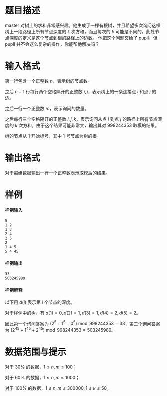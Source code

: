 
# 题目描述

master 对树上的求和非常感兴趣。他生成了一棵有根树，并且希望多次询问这棵树上一段路径上所有节点深度的 $k$ 次方和，而且每次的 $k$ 可能是不同的。此处节点深度的定义是这个节点到根的路径上的边数。
他把这个问题交给了 pupil，但 pupil 并不会这么复杂的操作，你能帮他解决吗？

# 输入格式

第一行包含一个正整数 $n$，表示树的节点数。

之后 $n-1$ 行每行两个空格隔开的正整数 $i,j$，表示树上的一条连接点 $i$ 和点 $j$ 的边。

之后一行一个正整数 $m$，表示询问的数量。

之后每行三个空格隔开的正整数 $i,j,k$，表示询问从点 $i$ 到点 $j$ 的路径上所有节点深度的 $k$ 次方和。由于这个结果可能非常大，输出其对 $998244353$ 取模的结果。

树的节点从 $1$ 开始标号，其中 $1$ 号节点为树的根。

# 输出格式

对于每组数据输出一行一个正整数表示取模后的结果。

# 样例

#### 样例输入
```plain
5
1 2
1 3
2 4
2 5
2
1 4 5
5 4 45
```

#### 样例输出
```plain
33
503245989
```
#### 样例解释
以下用 $d\left(i\right)$ 表示第 $i$ 个节点的深度。

对于样例中的树，有 $d\left(1\right)=0,d\left(2\right)=1,d\left(3\right)=1,d\left(4\right)=2,d\left(5\right)=2$。

因此第一个询问答案为 $\left(2^5+1^5+0^5\right) \bmod 998244353=33$，第二个询问答案为 $\left(2^{45}+1^{45}+2^{45}\right) \bmod 998244353=503245989$。


# 数据范围与提示

对于 $30\%$ 的数据，$1 \leq n,m \leq 100$；

对于 $60\%$ 的数据，$1 \leq n,m \leq 1000$；

对于 $100\%$ 的数据，$1 \leq n,m \leq 300000,1 \leq k \leq 50$。

